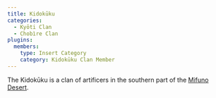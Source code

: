 ```yaml
---
title: Kidokūku
categories:
  - Kyōti Clan
  - Chobìre Clan
plugins:
  members:
    type: Insert Category
    category: Kidokūku Clan Member
---
```


The Kidokūku is a clan of artificers in the southern part of the [Mifuno Desert]().

